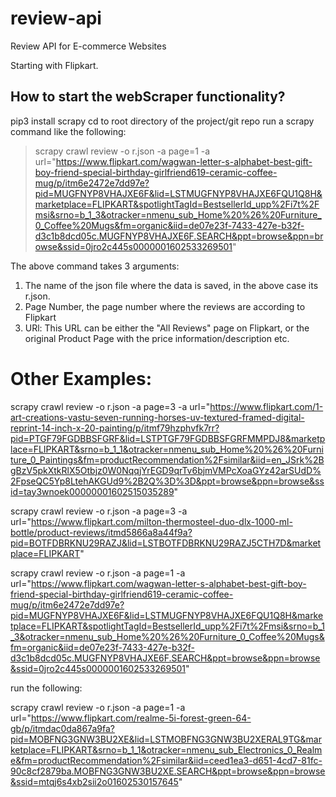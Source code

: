 # review-api
Review API for E-commerce Websites

Starting with Flipkart.

## How to start the webScraper functionality?

pip3 install scrapy
cd to root directory of the project/git repo
run a scrapy command like the following:

> scrapy crawl review -o r.json -a page=1 -a url="https://www.flipkart.com/wagwan-letter-s-alphabet-best-gift-boy-friend-special-birthday-girlfriend619-ceramic-coffee-mug/p/itm6e2472e7dd97e?pid=MUGFNYP8VHAJXE6F&lid=LSTMUGFNYP8VHAJXE6FQU1Q8H&marketplace=FLIPKART&spotlightTagId=BestsellerId_upp%2Fi7t%2Fmsi&srno=b_1_3&otracker=nmenu_sub_Home%20%26%20Furniture_0_Coffee%20Mugs&fm=organic&iid=de07e23f-7433-427e-b32f-d3c1b8dcd05c.MUGFNYP8VHAJXE6F.SEARCH&ppt=browse&ppn=browse&ssid=0jro2c445s0000001602533269501"

The above command takes 3 arguments:

1. The name of the json file where the data is saved, in the above case its r.json.
2. Page Number, the page number where the reviews are according to Flipkart
3. URl: This URL can be either the "All Reviews" page on Flipkart, or the original Product Page with the price information/description etc.


# Other Examples:

scrapy crawl review -o r.json -a page=3 -a url="https://www.flipkart.com/1-art-creations-vastu-seven-running-horses-uv-textured-framed-digital-reprint-14-inch-x-20-painting/p/itmf79hzphvfk7rr?pid=PTGF79FGDBBSFGRF&lid=LSTPTGF79FGDBBSFGRFMMPDJ8&marketplace=FLIPKART&srno=b_1_1&otracker=nmenu_sub_Home%20%26%20Furniture_0_Paintings&fm=productRecommendation%2Fsimilar&iid=en_JSrk%2BgBzV5pkXtkRlX5Otbjz0W0NqqjYrEGD9qrTv6bjmVMPcXoaGYz42arSUdD%2FpseQC5Yp8LtehAKGUd9%2B2Q%3D%3D&ppt=browse&ppn=browse&ssid=tay3wnoek00000001602515035289"


scrapy crawl review -o r.json -a page=3 -a url="https://www.flipkart.com/milton-thermosteel-duo-dlx-1000-ml-bottle/product-reviews/itmd5866a8a44f9a?pid=BOTFDBRKNU29RAZJ&lid=LSTBOTFDBRKNU29RAZJ5CTH7D&marketplace=FLIPKART"

scrapy crawl review -o r.json -a page=1 -a url="https://www.flipkart.com/wagwan-letter-s-alphabet-best-gift-boy-friend-special-birthday-girlfriend619-ceramic-coffee-mug/p/itm6e2472e7dd97e?pid=MUGFNYP8VHAJXE6F&lid=LSTMUGFNYP8VHAJXE6FQU1Q8H&marketplace=FLIPKART&spotlightTagId=BestsellerId_upp%2Fi7t%2Fmsi&srno=b_1_3&otracker=nmenu_sub_Home%20%26%20Furniture_0_Coffee%20Mugs&fm=organic&iid=de07e23f-7433-427e-b32f-d3c1b8dcd05c.MUGFNYP8VHAJXE6F.SEARCH&ppt=browse&ppn=browse&ssid=0jro2c445s0000001602533269501"





run the following:

scrapy crawl review -o r.json -a page=1 -a url="https://www.flipkart.com/realme-5i-forest-green-64-gb/p/itmdac0da867a9fa?pid=MOBFNG3GNW3BU2XE&lid=LSTMOBFNG3GNW3BU2XERAL9TG&marketplace=FLIPKART&srno=b_1_1&otracker=nmenu_sub_Electronics_0_Realme&fm=productRecommendation%2Fsimilar&iid=ceed1ea3-d651-4cd7-81fc-90c8cf2879ba.MOBFNG3GNW3BU2XE.SEARCH&ppt=browse&ppn=browse&ssid=mtqj6s4xb2sii2o01602530157645"